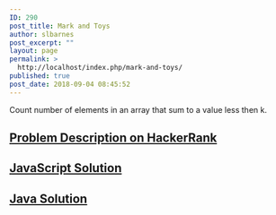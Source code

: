 ```yaml
---
ID: 290
post_title: Mark and Toys
author: slbarnes
post_excerpt: ""
layout: page
permalink: >
  http://localhost/index.php/mark-and-toys/
published: true
post_date: 2018-09-04 08:45:52
---
```

Count number of elements in an array that sum to a value less then k. 
## <a href="https://www.hackerrank.com/challenges/mark-and-toys" target="_blank" rel="noopener">Problem Description on HackerRank</a>

## [JavaScript Solution][1]

## [Java Solution][2]

 [1]: /index.php/mark-and-toys/mark-and-toys-javascript
 [2]: /index.php/mark-and-toys/mark-and-toys-java